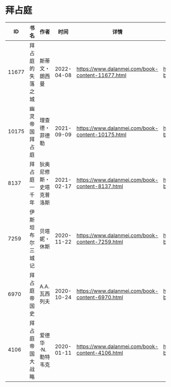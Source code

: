 # 拜占庭

| ID | 书名 | 作者 | 时间 | 详情 | 下载页面 | EPUB下载链接 | MOBI下载链接 | AZW3下载链接 |
| --- | --- | --- | --- | --- | --- | --- | --- | --- |
| 11677 | 拜占庭的失落之城 | 斯蒂文・朗西曼 | 2022-04-08 | https://www.dalanmei.com/book-content-11677.html | https://www.dalanmei.com/download-book-11677.html | http://ct.dalanmei.com/f/31084289-570170307-2f9b24 | http://ct.dalanmei.com/f/31084289-570287081-973ee4 | http://ct.dalanmei.com/f/31084289-570358520-9fd305 |
| 10175 | 幽灵帝国拜占庭 | 理查德・菲德勒 | 2021-09-09 | https://www.dalanmei.com/book-content-10175.html | https://www.dalanmei.com/download-book-10175.html | http://ct.dalanmei.com/f/31084289-569451235-c803e2 | http://ct.dalanmei.com/f/31084289-570215959-e7690b | http://ct.dalanmei.com/f/31084289-571417944-131dcd |
| 8137 | 拜占庭一千年 | 狄奥尼修斯・史塔克普洛斯 | 2021-02-17 | https://www.dalanmei.com/book-content-8137.html | https://www.dalanmei.com/download-book-8137.html | http://ct.dalanmei.com/f/31084289-571697764-45c194 | http://ct.dalanmei.com/f/31084289-572115921-72e48e | http://ct.dalanmei.com/f/31084289-572148905-a40a08 |
| 7259 | 伊斯坦布尔三城记 | 贝塔妮・休斯 | 2020-11-22 | https://www.dalanmei.com/book-content-7259.html | https://www.dalanmei.com/download-book-7259.html | http://ct.dalanmei.com/f/31084289-571532025-7aea9f | http://ct.dalanmei.com/f/31084289-571801130-46ffe2 | http://ct.dalanmei.com/f/31084289-572195039-46bf6d |
| 6970 | 拜占庭帝国史 | A.A.瓦西列夫 | 2020-10-24 | https://www.dalanmei.com/book-content-6970.html | https://www.dalanmei.com/download-book-6970.html | http://ct.dalanmei.com/f/31084289-571542445-32d022 | http://ct.dalanmei.com/f/31084289-571812272-0f34c6 | http://ct.dalanmei.com/f/31084289-572196454-44b7c2 |
| 4106 | 拜占庭帝国大战略 | 爱德华·N.勒特韦克 | 2020-01-11 | https://www.dalanmei.com/book-content-4106.html | https://www.dalanmei.com/download-book-4106.html | http://ct.dalanmei.com/f/31084289-571543254-269f2f | http://ct.dalanmei.com/f/31084289-571813400-7c9ac6 | http://ct.dalanmei.com/f/31084289-572014493-b89f0a |
